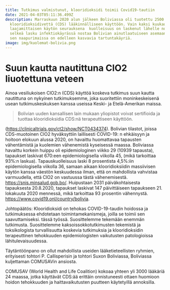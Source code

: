 ```yaml
---
title: Tutkimus valmistunut, klooridioksidi toimii Covid19-tautiin
date: 2021-04-03T05:11:36.499Z
description: Marraskuun 2020 alun jälkeen Boliviassa oli tuotettu 2500 kuutiota
  klooridioksidivettä (CDS) lääkinnälliseen käyttöön. Vain kaksi kuukautta tuon
  laajamittaisen käytön seurauksena  kuolleisuus on laskenut lähelle nollaa ja
  selkeä lasku infektiokäyrässä nostaa Bolivian ainutlaatuiseen asemaan, koska
  sen naapurimaissa on edelleen kasvavia tartuntakäyriä.
image: img/kuolemat-bolivia.png
---
```

# Suun kautta nautittuna ClO2 liuotettuna veteen

Ainoa vesiliukoisen ClO2:n (CDS) käyttöä koskeva tutkimus suun kautta nautittuna on nykyinen tutkimuksemme, joka suoritettiin moninkeskeisenä usean tutkimuskeskuksen kanssa useissa Keski- ja Etelä-Amerikan maissa.

> Bolivian uuden kansallisen lain mukaan yliopistot voivat sertifioida ja tuottaa klooridioksidia CDS:nä terapeuttiseen käyttöön.

(<https://clinicaltrials.gov/ct2/show/NCT0434374>). Bolivian tilastot, joissa CDS-muotoinen ClO2 hyväksyttiin laillisesti COVID-19: n ehkäisyyn ja hoitoon elokuun alussa 2020, on havaittu huomattavaa tapausten vähentämistä ja kuolemien vähenemistä kyseisessä maassa. Boliviassa havaittu korkein huippu oli epidemiologinen viikko 29 (10939 tapausta), tapaukset laskivat 670:een epidemiologisella viikolla 45, (mikä tarkoittaa 93%:n laskua). Tapauskuolleisuus laski 8 prosentista 4,5%:iin epidemiologisella viikolla 36, ​​samaan aikaan klooridioksiidin massiivisen käytön kanssa väestön keskuudessa ilman, että on mahdollista vahvistaa varmuudella, että ClO2 on vastuussa tästä vähenemisestä. <https://snis.minsalud.gob.bo/>. Huipustaan 2031 päiväkohtaisesta tapauksesta 20.8.2020, tapaukset laskivat 147 päivittäiseen tapaukseen 21. lokakuuta 2020 mennessä, mikä tarkoittaa 93 prosentin vähennystä. <https://www.covid19.onl/country/bolivia>.

Johtopäätös: Klooridioksidi on tehokas COVID-19-taudin hoidossa ja tutkimuksessa ehdotetaan toimintamekanismeja, joilla se toimii sen saavuttamiseksi. tässä työssä. Suosittelemme tekemään enemmän tutkimusta. Suosittelemme kaksoissokkotutkimusten tekemistä ja toksikologista turvallisuutta koskevia tutkimuksia ja klooridioksidin terapeuttinen tehokkuuden epidemiologisten vaikutusten patologioissa lähitulevaisuudessa.

Täytäntöönpano on ollut mahdollista useiden lääketieteellisten ryhmien, erityisesti tohtori P. Callisperisin ja tohtori Suxon Boliviassa, Boliviassa kuljettaman COMUSAVin ansiosta.

COMUSAV (World Health and Life Coalition) kokoaa yhteen yli 3000 lääkäriä 24 maassa, jotka käyttävät CDS:ää erittäin onnistuneesti ottaen huomioon hoidon tehokkuuden ja haittavaikutusten puutteen käytetyillä annoksilla.
